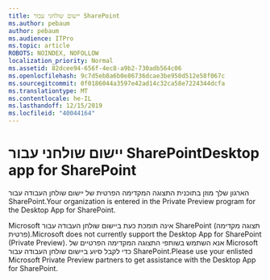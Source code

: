 ```yaml
---
title: יישום שולחני עבור SharePoint
ms.author: pebaum
author: pebaum
ms.audience: ITPro
ms.topic: article
ROBOTS: NOINDEX, NOFOLLOW
localization_priority: Normal
ms.assetid: 82dcee94-656f-4ec8-a9b2-730adb564c06
ms.openlocfilehash: 9c7d5eb8a6b0e86736dcae3be950d512e58f067c
ms.sourcegitcommit: 0f0186044a3597e42ad14c32ca58e7224344dcfa
ms.translationtype: MT
ms.contentlocale: he-IL
ms.lasthandoff: 12/15/2019
ms.locfileid: "40044164"
---
```

# <a name="desktop-app-for-sharepoint"></a><span data-ttu-id="744c7-102">יישום שולחני עבור SharePoint</span><span class="sxs-lookup"><span data-stu-id="744c7-102">Desktop app for SharePoint</span></span>

<span data-ttu-id="744c7-103">הארגון שלך מוזן בתוכנית התצוגה המקדימה הפרטית של יישום שולחן העבודה עבור SharePoint.</span><span class="sxs-lookup"><span data-stu-id="744c7-103">Your organization is entered in the Private Preview program for the Desktop App for SharePoint.</span></span>

<span data-ttu-id="744c7-104">Microsoft אינה תומכת כעת ביישום שולחן העבודה עבור SharePoint (תצוגה מקדימה פרטית).</span><span class="sxs-lookup"><span data-stu-id="744c7-104">Microsoft does not currently support the Desktop App for SharePoint (Private Preview).</span></span> <span data-ttu-id="744c7-105">אנא השתמש בשותפי התצוגה המקדימה הפרטיים של Microsoft כדי לקבל סיוע ביישום שולחן העבודה עבור SharePoint.</span><span class="sxs-lookup"><span data-stu-id="744c7-105">Please use your enlisted Microsoft Private Preview partners to get assistance with the Desktop App for SharePoint.</span></span>

